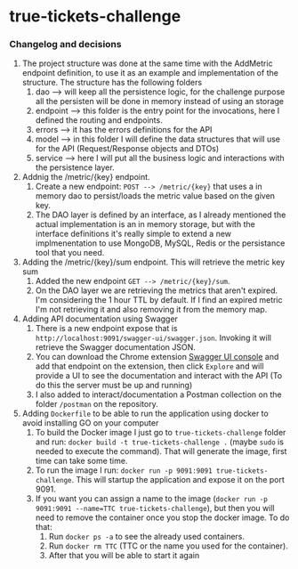 # true-tickets-challenge

### Changelog and decisions

1. The project structure was done at the same time with the AddMetric endpoint definition, to use it as an example and implementation of the structure. The structure has the following folders
   1. dao --> will keep all the persistence logic, for the challenge purpose all the persisten will be done in memory instead of using an storage
   2. endpoint --> this folder is the entry point for the invocations, here I defined the routing and endpoints.
   3. errors --> it has the errors definitions for the API
   4. model --> in this folder I will define the data structures that will use for the API (Request/Response objects and DTOs)
   5. service --> here I will put all the business logic and interactions with the persistence layer.
2. Addnig the /metric/{key} endpoint.
   1. Create a new endpoint: `POST --> /metric/{key}` that uses a in memory dao to persist/loads the metric value based on the given key.
   2. The DAO layer is defined by an interface, as I already mentioned the actual implementation is an in memory storage, but with the interface definitions it's really simple to extend a new implmenentation to use MongoDB, MySQL, Redis or the persistance tool that you need.
3. Adding the /metric/{key}/sum endpoint. This will retrieve the metric key sum
   1. Added the new endpoint `GET --> /metric/{key}/sum`.
   2. On the DAO layer we are retrieving the metrics that aren't expired. I'm considering the 1 hour TTL by default. If I find an expired metric I'm not retrieving it and also removing it from the memory map.
4. Adding API documentation using Swagger
   1. There is a new endpoint expose that is `http://localhost:9091/swagger-ui/swagger.json`. Invoking it will retrieve the Swagger documentation JSON.
   2. You can download the Chrome extension [Swagger UI console](https://chrome.google.com/webstore/detail/swagger-ui-console/ljlmonadebogfjabhkppkoohjkjclfai?utm_source=chrome-ntp-icon) and add that endpoint on the extension, then click `Explore` and will provide a UI to see the documentation and interact with the API (To do this the server must be up and running)
   3. I also added to interact/documentation a Postman collection on the folder `/postman` on the repository.
5. Adding `Dockerfile` to be able to run the application using docker to avoid installing GO on your computer
   1. To build the Docker image I just go to `true-tickets-challenge` folder and run: `docker build -t true-tickets-challenge .` (maybe `sudo` is needed to execute the command). That will generate the image, first time can take some time.
   2. To run the image I run: `docker run -p 9091:9091 true-tickets-challenge`. This will startup the application and expose it on the port 9091.
   3. If you want you can assign a name to the image (`docker run -p 9091:9091 --name=TTC true-tickets-challenge`), but then you will need to remove the container once you stop the docker image. To do that:
      1. Run `docker ps -a` to see the already used containers.
      2. Run `docker rm TTC` (TTC or the name you used for the container).
      3. After that you will be able to start it again
